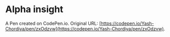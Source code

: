 # Alpha insight

A Pen created on CodePen.io. Original URL: [https://codepen.io/Yash-Chordiya/pen/zxOdzvw](https://codepen.io/Yash-Chordiya/pen/zxOdzvw).

